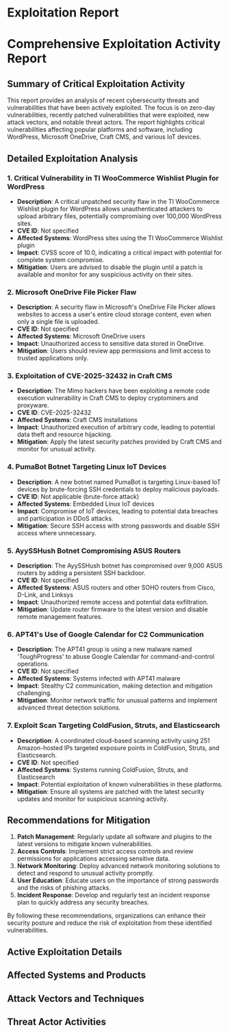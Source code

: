 # Exploitation Report

# Comprehensive Exploitation Activity Report

## Summary of Critical Exploitation Activity

This report provides an analysis of recent cybersecurity threats and vulnerabilities that have been actively exploited. The focus is on zero-day vulnerabilities, recently patched vulnerabilities that were exploited, new attack vectors, and notable threat actors. The report highlights critical vulnerabilities affecting popular platforms and software, including WordPress, Microsoft OneDrive, Craft CMS, and various IoT devices.

## Detailed Exploitation Analysis

### 1. Critical Vulnerability in TI WooCommerce Wishlist Plugin for WordPress

- **Description**: A critical unpatched security flaw in the TI WooCommerce Wishlist plugin for WordPress allows unauthenticated attackers to upload arbitrary files, potentially compromising over 100,000 WordPress sites.
- **CVE ID**: Not specified
- **Affected Systems**: WordPress sites using the TI WooCommerce Wishlist plugin
- **Impact**: CVSS score of 10.0, indicating a critical impact with potential for complete system compromise.
- **Mitigation**: Users are advised to disable the plugin until a patch is available and monitor for any suspicious activity on their sites.

### 2. Microsoft OneDrive File Picker Flaw

- **Description**: A security flaw in Microsoft's OneDrive File Picker allows websites to access a user's entire cloud storage content, even when only a single file is uploaded.
- **CVE ID**: Not specified
- **Affected Systems**: Microsoft OneDrive users
- **Impact**: Unauthorized access to sensitive data stored in OneDrive.
- **Mitigation**: Users should review app permissions and limit access to trusted applications only.

### 3. Exploitation of CVE-2025-32432 in Craft CMS

- **Description**: The Mimo hackers have been exploiting a remote code execution vulnerability in Craft CMS to deploy cryptominers and proxyware.
- **CVE ID**: CVE-2025-32432
- **Affected Systems**: Craft CMS installations
- **Impact**: Unauthorized execution of arbitrary code, leading to potential data theft and resource hijacking.
- **Mitigation**: Apply the latest security patches provided by Craft CMS and monitor for unusual activity.

### 4. PumaBot Botnet Targeting Linux IoT Devices

- **Description**: A new botnet named PumaBot is targeting Linux-based IoT devices by brute-forcing SSH credentials to deploy malicious payloads.
- **CVE ID**: Not applicable (brute-force attack)
- **Affected Systems**: Embedded Linux IoT devices
- **Impact**: Compromise of IoT devices, leading to potential data breaches and participation in DDoS attacks.
- **Mitigation**: Secure SSH access with strong passwords and disable SSH access where unnecessary.

### 5. AyySSHush Botnet Compromising ASUS Routers

- **Description**: The AyySSHush botnet has compromised over 9,000 ASUS routers by adding a persistent SSH backdoor.
- **CVE ID**: Not specified
- **Affected Systems**: ASUS routers and other SOHO routers from Cisco, D-Link, and Linksys
- **Impact**: Unauthorized remote access and potential data exfiltration.
- **Mitigation**: Update router firmware to the latest version and disable remote management features.

### 6. APT41's Use of Google Calendar for C2 Communication

- **Description**: The APT41 group is using a new malware named 'ToughProgress' to abuse Google Calendar for command-and-control operations.
- **CVE ID**: Not specified
- **Affected Systems**: Systems infected with APT41 malware
- **Impact**: Stealthy C2 communication, making detection and mitigation challenging.
- **Mitigation**: Monitor network traffic for unusual patterns and implement advanced threat detection solutions.

### 7. Exploit Scan Targeting ColdFusion, Struts, and Elasticsearch

- **Description**: A coordinated cloud-based scanning activity using 251 Amazon-hosted IPs targeted exposure points in ColdFusion, Struts, and Elasticsearch.
- **CVE ID**: Not specified
- **Affected Systems**: Systems running ColdFusion, Struts, and Elasticsearch
- **Impact**: Potential exploitation of known vulnerabilities in these platforms.
- **Mitigation**: Ensure all systems are patched with the latest security updates and monitor for suspicious scanning activity.

## Recommendations for Mitigation

1. **Patch Management**: Regularly update all software and plugins to the latest versions to mitigate known vulnerabilities.
2. **Access Controls**: Implement strict access controls and review permissions for applications accessing sensitive data.
3. **Network Monitoring**: Deploy advanced network monitoring solutions to detect and respond to unusual activity promptly.
4. **User Education**: Educate users on the importance of strong passwords and the risks of phishing attacks.
5. **Incident Response**: Develop and regularly test an incident response plan to quickly address any security breaches.

By following these recommendations, organizations can enhance their security posture and reduce the risk of exploitation from these identified vulnerabilities.

## Active Exploitation Details



## Affected Systems and Products



## Attack Vectors and Techniques



## Threat Actor Activities

 